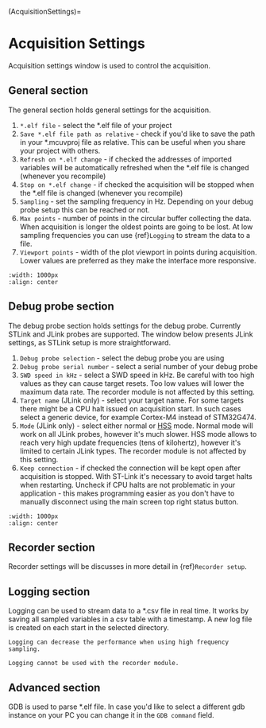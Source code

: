 
(AcquisitionSettings)=
# Acquisition Settings

Acquisition settings window is used to control the acquisition. 

## General section

The general section holds general settings for the acquisition.

1. `*.elf file` - select the *.elf file of your project
2. `Save *.elf file path as relative` - check if you'd like to save the path in your *.mcuvproj file as relative. This can be useful when you share your project with others.
3. `Refresh on *.elf change` - if checked the addresses of imported variables will be automatically refreshed when the *.elf file is changed (whenever you recompile)
4. `Stop on *.elf change` - if checked the acquisition will be stopped when the *.elf file is changed (whenever you recompile)
5. `Sampling` - set the sampling frequency in Hz. Depending on your debug probe setup this can be reached or not. 
6. `Max points` - number of points in the circular buffer collecting the data. When acquisition is longer the oldest points are going to be lost. At low sampling frequencies you can use {ref}`Logging` to stream the data to a file.
7. `Viewport points` - width of the plot viewport in points during acquisition. Lower values are preferred as they make the interface more responsive.


```{figure} ./images/AcquisitionGeneral.png
:width: 1000px
:align: center
```

## Debug probe section

The debug probe section holds settings for the debug probe. Currently STLink and JLink probes are supported. The window below presents JLink settings, as STLink setup is more straightforward.

1. `Debug probe selection` - select the debug probe you are using
2. `Debug probe serial number` - select a serial number of your debug probe
3. `SWD speed in kHz` - select a SWD speed in kHz. Be careful with too high values as they can cause target resets. Too low values will lower the maximum data rate. The recorder module is not affected by this setting.
4. `Target name` (JLink only) - select your target name. For some targets there might be a CPU halt issued on acquisition start. In such cases select a generic device, for example Cortex-M4 instead of STM32G474.
5. `Mode` (JLink only) - select either normal or [HSS]("https://kb.segger.com/J-Link_High-Speed_Sampling") mode. Normal mode will work on all JLink probes, however it's much slower. HSS mode allows to reach very high update frequencies (tens of kilohertz), however it's limited to certain JLink types. The recorder module is not affected by this setting.
6. `Keep connection` - if checked the connection will be kept open after acquisition is stopped. With ST-Link it's necessary to avoid target halts when restarting. Uncheck if CPU halts are not problematic in your application - this makes programming easier as you don't have to manually disconnect using the main screen top right status button. 

```{figure} ./images/AcquisitionDebugProbe.png
:width: 1000px
:align: center
```

## Recorder section

Recorder settings will be discusses in more detail in {ref}`Recorder setup`.

## Logging section

Logging can be used to stream data to a *.csv file in real time. It works by saving all sampled variables in a csv table with a timestamp. A new log file is created on each start in the selected directory. 

```{note}
Logging can decrease the performance when using high frequency sampling. 
```

```{note}
Logging cannot be used with the recorder module.
```

## Advanced section

GDB is used to parse *.elf file. In case you'd like to select a different gdb instance on your PC you can change it in the `GDB command` field. 
